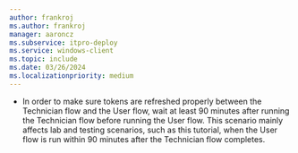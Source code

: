 ```yaml
---
author: frankroj
ms.author: frankroj
manager: aaroncz
ms.subservice: itpro-deploy
ms.service: windows-client
ms.topic: include
ms.date: 03/26/2024
ms.localizationpriority: medium
---
```


<!-- This file is shared by the following articles:

pre-provisioning/azure-ad-join-user-flow.md
pre-provisioning/hybrid-azure-ad-join-user-flow.md

Headings are driven by article context. -->

- In order to make sure tokens are refreshed properly between the Technician flow and the User flow, wait at least 90 minutes after running the Technician flow before running the User flow. This scenario mainly affects lab and testing scenarios, such as this tutorial, when the User flow is run within 90 minutes after the Technician flow completes.

